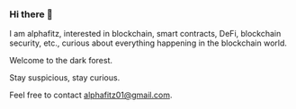 ### Hi there 👋

<!--
**alphafiiitz/alphafiiitz** is a ✨ _special_ ✨ repository because its `README.md` (this file) appears on your GitHub profile.

Here are some ideas to get you started:

- 🔭 I’m currently working on ...
- 🌱 I’m currently learning ...
- 👯 I’m looking to collaborate on ...
- 🤔 I’m looking for help with ...
- 💬 Ask me about ...
- 📫 How to reach me: ...
- 😄 Pronouns: ...
- ⚡ Fun fact: ...
-->

I am alphafitz, interested in blockchain, smart contracts, DeFi, blockchain security, etc., curious about everything happening in the blockchain world.

Welcome to the dark forest.

Stay suspicious, stay curious.

Feel free to contact alphafitz01@gmail.com.

